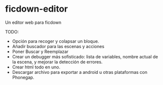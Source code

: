 # ficdown-editor

Un editor web para ficdown

TODO:
* Opción para recoger y colapsar un bloque.
* Añadir buscador para las escenas y acciones
* Poner Buscar y Reemplazar
* Crear un debugger más sofisticado: lista de variables, nombre actual de la escena, y mejorar la detección de errores.
* Crear html todo en uno.
* Descargar archivo para exportar a android u otras plataformas con Phonegap.
